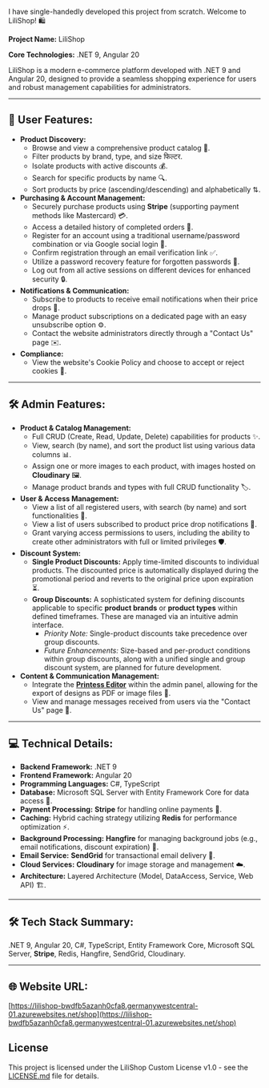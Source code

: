 I have single-handedly developed this project from scratch. Welcome to LiliShop! 🛍️

**Project Name:** LiliShop

**Core Technologies:** .NET 9, Angular 20

LiliShop is a modern e-commerce platform developed with .NET 9 and Angular 20, designed to provide a seamless shopping experience for users and robust management capabilities for administrators.

---

## 🚀 User Features:

* **Product Discovery:**
    * Browse and view a comprehensive product catalog 📖.
    * Filter products by brand, type, and size  फिल्टर.
    * Isolate products with active discounts 💰.
    * Search for specific products by name 🔍.
    * Sort products by price (ascending/descending) and alphabetically ⇅.
* **Purchasing & Account Management:**
    * Securely purchase products using **Stripe** (supporting payment methods like Mastercard) 💳.
    * Access a detailed history of completed orders 📜.
    * Register for an account using a traditional username/password combination or via Google social login 👤.
    * Confirm registration through an email verification link ✅.
    * Utilize a password recovery feature for forgotten passwords 🔑.
    * Log out from all active sessions on different devices for enhanced security 🔒.
* **Notifications & Communication:**
    * Subscribe to products to receive email notifications when their price drops 🔔.
    * Manage product subscriptions on a dedicated page with an easy unsubscribe option ⚙️.
    * Contact the website administrators directly through a "Contact Us" page ✉️.
* **Compliance:**
    * View the website's Cookie Policy and choose to accept or reject cookies 🍪.

---

## 🛠️ Admin Features:

* **Product & Catalog Management:**
    * Full CRUD (Create, Read, Update, Delete) capabilities for products ✨.
    * View, search (by name), and sort the product list using various data columns 📊.
    * Assign one or more images to each product, with images hosted on **Cloudinary** 🖼️.
    * Manage product brands and types with full CRUD functionality 🏷️.
* **User & Access Management:**
    * View a list of all registered users, with search (by name) and sort functionalities 👥.
    * View a list of users subscribed to product price drop notifications 🧐.
    * Grant varying access permissions to users, including the ability to create other administrators with full or limited privileges 🛡️.
* **Discount System:**
    * **Single Product Discounts:** Apply time-limited discounts to individual products. The discounted price is automatically displayed during the promotional period and reverts to the original price upon expiration ⏳.
    * **Group Discounts:** A sophisticated system for defining discounts applicable to specific **product brands** or **product types** within defined timeframes. These are managed via an intuitive admin interface.
        * *Priority Note:* Single-product discounts take precedence over group discounts.
        * *Future Enhancements:* Size-based and per-product conditions within group discounts, along with a unified single and group discount system, are planned for future development.
* **Content & Communication Management:**
    * Integrate the [**Printess Editor**](https://github.com/jahanalem/LinkedIn2GitHub/blob/main/0022_LiliShop_PrintessEditor_Integration_Guide.md) within the admin panel, allowing for the export of designs as PDF or image files 🎨.
    * View and manage messages received from users via the "Contact Us" page 💬.

---

## 💻 Technical Details:

* **Backend Framework:** .NET 9
* **Frontend Framework:** Angular 20
* **Programming Languages:** C#, TypeScript
* **Database:** Microsoft SQL Server with Entity Framework Core for data access 💾.
* **Payment Processing:** **Stripe** for handling online payments 💸.
* **Caching:** Hybrid caching strategy utilizing **Redis** for performance optimization ⚡.
* **Background Processing:** **Hangfire** for managing background jobs (e.g., email notifications, discount expiration) 🔄.
* **Email Service:** **SendGrid** for transactional email delivery 📧.
* **Cloud Services:** **Cloudinary** for image storage and management ☁️.
* **Architecture:** Layered Architecture (Model, DataAccess, Service, Web API) 🏗️.

---

## 🛠️ Tech Stack Summary:

.NET 9, Angular 20, C#, TypeScript, Entity Framework Core, Microsoft SQL Server, **Stripe**, Redis, Hangfire, SendGrid, Cloudinary.

---

## 🌐 Website URL:

[https://lilishop-bwdfb5azanh0cfa8.germanywestcentral-01.azurewebsites.net/shop](https://lilishop-bwdfb5azanh0cfa8.germanywestcentral-01.azurewebsites.net/shop)

## License

This project is licensed under the LiliShop Custom License v1.0 - see the [LICENSE.md](https://github.com/jahanalem/LiliShop-frontend-angular/blob/main/LICENSE.md) file for details.


